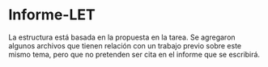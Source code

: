 # Informe-LET

La estructura está basada en la propuesta en la tarea. Se agregaron algunos archivos que tienen relación con un trabajo previo sobre este mismo tema, pero que no pretenden ser cita en el informe que se escribirá.

